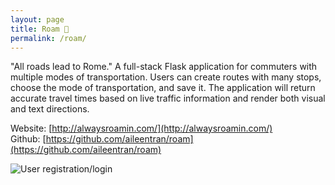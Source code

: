 ```yaml
---
layout: page
title: Roam 🚀
permalink: /roam/
---
```

"All roads lead to Rome." A full-stack Flask application for commuters with multiple modes of transportation. Users can create routes with many stops, choose the mode of transportation, and save it. The application will return accurate travel times based on live traffic information and render both visual and text directions.

Website: [http://alwaysroamin.com/](http://alwaysroamin.com/) <br>
Github: [https://github.com/aileentran/roam](https://github.com/aileentran/roam)

![User registration/login](/assets/images/registerandlogin.png)